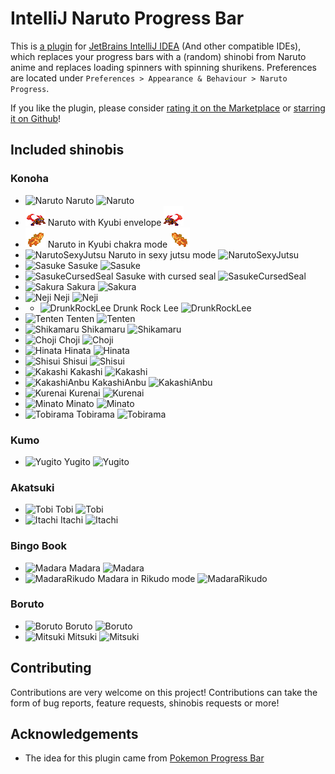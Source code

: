 # IntelliJ Naruto Progress Bar

This is [a plugin](https://plugins.jetbrains.com/plugin/19302-naruto-progress/versions)
for [JetBrains IntelliJ IDEA](https://www.jetbrains.com/idea/) (And other compatible IDEs), which replaces your progress
bars with a (random) shinobi from Naruto anime and replaces loading spinners with spinning shurikens. Preferences are
located under `Preferences > Appearance & Behaviour > Naruto Progress`.

If you like the plugin, please consider [rating it on the Marketplace](https://plugins.jetbrains.com/plugin/19302-naruto-progress/reviews)
or [starring it on Github](https://github.com/law-millenium/naruto-progress)!

## Included shinobis

### Konoha

* ![Naruto](src/main/resources/com/lawmillenium/intellij/plugins/narutoprogress/sprites/naruto.gif)
  Naruto ![Naruto](src/main/resources/com/lawmillenium/intellij/plugins/narutoprogress/sprites/naruto_r.gif)
* ![NarutoPartialKyubiMode](src/main/resources/com/lawmillenium/intellij/plugins/narutoprogress/sprites/narutoPartialKyubiMode.gif) Naruto
  with Kyubi
  envelope ![NarutoPartialKyubiMode](src/main/resources/com/lawmillenium/intellij/plugins/narutoprogress/sprites/narutoPartialKyubiMode_r.gif)
* ![NarutoKyubiMode](src/main/resources/com/lawmillenium/intellij/plugins/narutoprogress/sprites/narutoKyubiMode.gif) Naruto
  in Kyubi chakra mode ![NarutoKyubiMode](src/main/resources/com/lawmillenium/intellij/plugins/narutoprogress/sprites/narutoKyubiMode_r.gif)
* ![NarutoSexyJutsu](src/main/resources/com/lawmillenium/intellij/plugins/narutoprogress/sprites/narutoSexyJutsu.gif) 
  Naruto in sexy jutsu mode
  ![NarutoSexyJutsu](src/main/resources/com/lawmillenium/intellij/plugins/narutoprogress/sprites/narutoSexyJutsu_r.gif)
* ![Sasuke](src/main/resources/com/lawmillenium/intellij/plugins/narutoprogress/sprites/sasuke.gif)
  Sasuke
  ![Sasuke](src/main/resources/com/lawmillenium/intellij/plugins/narutoprogress/sprites/sasuke_r.gif)
* ![SasukeCursedSeal](src/main/resources/com/lawmillenium/intellij/plugins/narutoprogress/sprites/sasukeCursedSeal.gif)
  Sasuke with cursed seal
  ![SasukeCursedSeal](src/main/resources/com/lawmillenium/intellij/plugins/narutoprogress/sprites/sasukeCursedSeal_r.gif)
* ![Sakura](src/main/resources/com/lawmillenium/intellij/plugins/narutoprogress/sprites/sakura.gif) 
  Sakura ![Sakura](src/main/resources/com/lawmillenium/intellij/plugins/narutoprogress/sprites/sakura_r.gif)
* ![Neji](src/main/resources/com/lawmillenium/intellij/plugins/narutoprogress/sprites/neji.gif)
  Neji ![Neji](src/main/resources/com/lawmillenium/intellij/plugins/narutoprogress/sprites/neji_r.gif)
* * ![DrunkRockLee](src/main/resources/com/lawmillenium/intellij/plugins/narutoprogress/sprites/drunkRockLee.gif)
  Drunk Rock Lee ![DrunkRockLee](src/main/resources/com/lawmillenium/intellij/plugins/narutoprogress/sprites/drunkRockLee_r.gif)
* ![Tenten](src/main/resources/com/lawmillenium/intellij/plugins/narutoprogress/sprites/tenten.gif)
  Tenten ![Tenten](src/main/resources/com/lawmillenium/intellij/plugins/narutoprogress/sprites/tenten_r.gif)
* ![Shikamaru](src/main/resources/com/lawmillenium/intellij/plugins/narutoprogress/sprites/shikamaru.gif)
  Shikamaru ![Shikamaru](src/main/resources/com/lawmillenium/intellij/plugins/narutoprogress/sprites/shikamaru_r.gif)
* ![Choji](src/main/resources/com/lawmillenium/intellij/plugins/narutoprogress/sprites/choji.gif)
  Choji ![Choji](src/main/resources/com/lawmillenium/intellij/plugins/narutoprogress/sprites/choji_r.gif)
* ![Hinata](src/main/resources/com/lawmillenium/intellij/plugins/narutoprogress/sprites/hinata.gif)
  Hinata ![Hinata](src/main/resources/com/lawmillenium/intellij/plugins/narutoprogress/sprites/hinata_r.gif)
* ![Shisui](src/main/resources/com/lawmillenium/intellij/plugins/narutoprogress/sprites/shisui.gif)
  Shisui ![Shisui](src/main/resources/com/lawmillenium/intellij/plugins/narutoprogress/sprites/shisui_r.gif)
* ![Kakashi](src/main/resources/com/lawmillenium/intellij/plugins/narutoprogress/sprites/kakashi.gif)
  Kakashi ![Kakashi](src/main/resources/com/lawmillenium/intellij/plugins/narutoprogress/sprites/kakashi_r.gif)
* ![KakashiAnbu](src/main/resources/com/lawmillenium/intellij/plugins/narutoprogress/sprites/kakashiAnbu.gif)
  KakashiAnbu ![KakashiAnbu](src/main/resources/com/lawmillenium/intellij/plugins/narutoprogress/sprites/kakashiAnbu_r.gif)
* ![Kurenai](src/main/resources/com/lawmillenium/intellij/plugins/narutoprogress/sprites/kurenai.gif)
  Kurenai ![Kurenai](src/main/resources/com/lawmillenium/intellij/plugins/narutoprogress/sprites/kurenai_r.gif)
* ![Minato](src/main/resources/com/lawmillenium/intellij/plugins/narutoprogress/sprites/minato.gif)
  Minato ![Minato](src/main/resources/com/lawmillenium/intellij/plugins/narutoprogress/sprites/minato_r.gif)
* ![Tobirama](src/main/resources/com/lawmillenium/intellij/plugins/narutoprogress/sprites/tobirama.gif)
  Tobirama ![Tobirama](src/main/resources/com/lawmillenium/intellij/plugins/narutoprogress/sprites/tobirama_r.gif)

### Kumo

* ![Yugito](src/main/resources/com/lawmillenium/intellij/plugins/narutoprogress/sprites/yugito.gif)
  Yugito ![Yugito](src/main/resources/com/lawmillenium/intellij/plugins/narutoprogress/sprites/yugito_r.gif)

### Akatsuki

* ![Tobi](src/main/resources/com/lawmillenium/intellij/plugins/narutoprogress/sprites/tobi.gif)
  Tobi ![Tobi](src/main/resources/com/lawmillenium/intellij/plugins/narutoprogress/sprites/tobi_r.gif)
* ![Itachi](src/main/resources/com/lawmillenium/intellij/plugins/narutoprogress/sprites/itachi.gif)
  Itachi ![Itachi](src/main/resources/com/lawmillenium/intellij/plugins/narutoprogress/sprites/itachi_r.gif)

### Bingo Book
* ![Madara](src/main/resources/com/lawmillenium/intellij/plugins/narutoprogress/sprites/madara.gif)
  Madara ![Madara](src/main/resources/com/lawmillenium/intellij/plugins/narutoprogress/sprites/madara_r.gif)
* ![MadaraRikudo](src/main/resources/com/lawmillenium/intellij/plugins/narutoprogress/sprites/madaraRikudo.gif)
  Madara in Rikudo mode ![MadaraRikudo](src/main/resources/com/lawmillenium/intellij/plugins/narutoprogress/sprites/madaraRikudo_r.gif)

### Boruto
* ![Boruto](src/main/resources/com/lawmillenium/intellij/plugins/narutoprogress/sprites/boruto.gif)
  Boruto ![Boruto](src/main/resources/com/lawmillenium/intellij/plugins/narutoprogress/sprites/boruto_r.gif)
* ![Mitsuki](src/main/resources/com/lawmillenium/intellij/plugins/narutoprogress/sprites/mitsuki.gif)
  Mitsuki ![Mitsuki](src/main/resources/com/lawmillenium/intellij/plugins/narutoprogress/sprites/mitsuki_r.gif)

[comment]: <> (end-included-shinobis)

## Contributing

Contributions are very welcome on this project! Contributions can take the form of bug reports, feature requests,
shinobis requests or more!

## Acknowledgements

* The idea for this plugin came from [Pokemon Progress Bar](https://plugins.jetbrains.com/plugin/15090-pokemon-progress)
